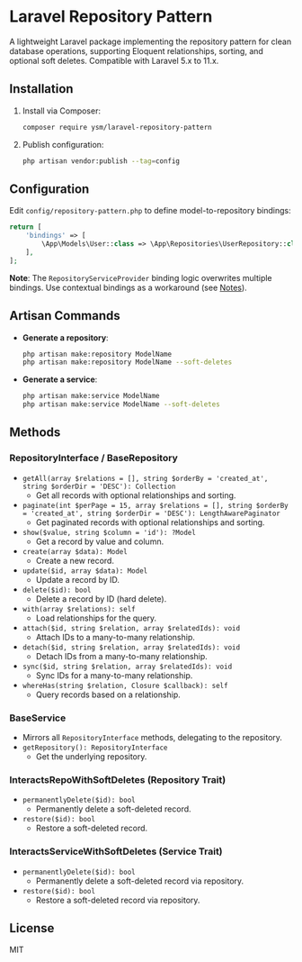 # Laravel Repository Pattern

A lightweight Laravel package implementing the repository pattern for clean database operations, supporting Eloquent
relationships, sorting, and optional soft deletes. Compatible with Laravel 5.x to 11.x.

## Installation

1. Install via Composer:

   ```bash
   composer require ysm/laravel-repository-pattern
   ```

2. Publish configuration:

   ```bash
   php artisan vendor:publish --tag=config
   ```

## Configuration

Edit `config/repository-pattern.php` to define model-to-repository bindings:

```php
return [
    'bindings' => [
        \App\Models\User::class => \App\Repositories\UserRepository::class,
    ],
];
```

**Note**: The `RepositoryServiceProvider` binding logic overwrites multiple bindings. Use contextual bindings as a
workaround (see [Notes](#notes)).

## Artisan Commands

- **Generate a repository**:

  ```bash
  php artisan make:repository ModelName
  php artisan make:repository ModelName --soft-deletes
  ```

- **Generate a service**:

  ```bash
  php artisan make:service ModelName
  php artisan make:service ModelName --soft-deletes
  ```

## Methods

### RepositoryInterface / BaseRepository

- `getAll(array $relations = [], string $orderBy = 'created_at', string $orderDir = 'DESC'): Collection`
    - Get all records with optional relationships and sorting.
- `paginate(int $perPage = 15, array $relations = [], string $orderBy = 'created_at', string $orderDir = 'DESC'): LengthAwarePaginator`
    - Get paginated records with optional relationships and sorting.
- `show($value, string $column = 'id'): ?Model`
    - Get a record by value and column.
- `create(array $data): Model`
    - Create a new record.
- `update($id, array $data): Model`
    - Update a record by ID.
- `delete($id): bool`
    - Delete a record by ID (hard delete).
- `with(array $relations): self`
    - Load relationships for the query.
- `attach($id, string $relation, array $relatedIds): void`
    - Attach IDs to a many-to-many relationship.
- `detach($id, string $relation, array $relatedIds): void`
    - Detach IDs from a many-to-many relationship.
- `sync($id, string $relation, array $relatedIds): void`
    - Sync IDs for a many-to-many relationship.
- `whereHas(string $relation, Closure $callback): self`
    - Query records based on a relationship.

### BaseService

- Mirrors all `RepositoryInterface` methods, delegating to the repository.
- `getRepository(): RepositoryInterface`
    - Get the underlying repository.

### InteractsRepoWithSoftDeletes (Repository Trait)

- `permanentlyDelete($id): bool`
    - Permanently delete a soft-deleted record.
- `restore($id): bool`
    - Restore a soft-deleted record.

### InteractsServiceWithSoftDeletes (Service Trait)

- `permanentlyDelete($id): bool`
    - Permanently delete a soft-deleted record via repository.
- `restore($id): bool`
    - Restore a soft-deleted record via repository.

## License

MIT
